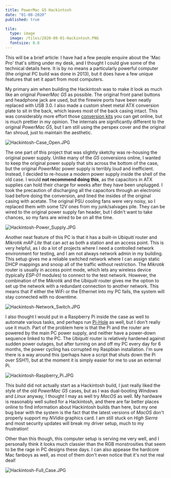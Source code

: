 ```yaml
---
title: PowerMac G5 Hackintosh
date: "01-08-2020"
published: true

tile:
  type: image
  image: /tiles/2020-08-01-Hackintosh.PNG
  fontsize: 0.8
---
```


This will be a brief article: I have had a few people enquire about the 'Mac Pro' that's sitting under my desk, and I thought I could give some of the technical details here. It is by no means a particularly powerful computer (the original PC build was done in 2013), but it does have a few unique features that set it apart from most computers.

My primary aim when building the Hackintosh was to make it look as much like an original *PowerMac G5* as possible. The original front panel buttons and headphone jack are used, but the firewire ports have been neatly replaced with USB 3.0. I also made a custom sheet metal ATX conversion plate to sit in the back, which leaves most of the back casing intact. This was considerably more effort those [conversion kits](https://www.thelaserhive.com/product/g5-atx-kit-psu-holder/) you can get online, but is much prettier in my opinion. The internals are significantly different to the original *PowerMac G5*, but I am still using the perspex cover and the original fan shroud, just to maintain the aesthetic.

![Hackintosh-Case_Open.JPG]({import.meta.env.VITE_IMAGE_BASE}/posts/Hackintosh-Case_Open.JPG)

The one part of this project that was slightly sketchy was re-housing the original power supply. Unlike many of the *G5* conversions online, I wanted to keep the original power supply that sits across the bottom of the case, but the original *PowerMac* power supply is terribly loud and inefficient. Instead, I decided to re-house a modern power supply inside the shell of the old case. I would **not recommend doing this**, as the capacitors in ATX supplies can hold their charge for weeks after they have been unplugged. I took the precaution of discharging all the capacitors through an electronic load before doing the conversion, and lined the insides of the original casing with acetate. The original PSU cooling fans were very noisy, so I replaced them with some 12V ones from my junk/salvages pile. They can be wired to the original power supply fan header, but I didn't want to take chances, so my fans are wired to be on all the time.

![Hackintosh-Power_Supply.JPG]({import.meta.env.VITE_IMAGE_BASE}/posts/Hackintosh-Power_Supply.JPG)

Another neat feature of this PC is that it has a built-in *Ubiquiti* router and *Mikrotik mAP Lite* that can act as both a station and an access point. This is very helpful, as I do a lot of projects where I need a controlled network environment for testing, and I am not always network admin in my building. This setup gives me a reliable switched network where I can assign static DHCP mappings and snoop all of the traffic without restriction. The *Mikrotik* router is usually in access point mode, which lets any wireless device (typically *ESP-01* modules) to connect to the test network. However, the combination of the *Mikrotik* and the *Ubiquiti* router gives me the option to set up the network with a redundant connection to another network. This means that if either the WiFi or the Ethernet into my PC fails, the system will stay connected with no downtime.

![Hackintosh-Network_Switch.JPG]({import.meta.env.VITE_IMAGE_BASE}/posts/Hackintosh-Network_Switch.JPG)

I also thought I would put in a Raspberry Pi inside the case as well to automate various tasks, and perhaps run [Pi-Hole](https://pi-hole.net/) as well, but I don't really use it much. Part of the problem here is that the Pi and the router are powered by the main PC power supply, and neither have a power-down sequence linked to the PC. The *Ubiquiti* router is relatively hardened against sudden power outages, but after turning on and off my PC every day for 6 months, the power cycling has corrupted my Raspbian installation. I'm sure there is a way around this (perhaps have a script that shuts down the Pi over SSH?), but at the moment it is simply easier for me to use an external Pi.

![Hackintosh-Raspberry_Pi.JPG]({import.meta.env.VITE_IMAGE_BASE}/posts/Hackintosh-Raspberry_Pi.JPG)

This build did not actually start as a Hackintosh build, I just really liked the style of the old *PowerMac G5* cases, but as I was dual-booting *Windows* and *Linux* anyway, I thought I may as well try *MacOS* as well. My hardware is reasonably well suited for a Hackintosh, and there are far better places online to find information about Hackintosh builds than here, but my one bug bear with the system is the fact that the latest versions of *MacOS* don't properly support my *NVidia* graphics card. I am still stuck on *High Sierra* and most security updates will break my driver setup, much to my frustration!

Other than this though, this computer setup is serving me very well, and I personally think it looks much classier than the RGB monstrosities that seem to be the rage in PC designs these days. I can also appease the hardcore Mac fanboys as well, as most of them don't even notice that it's not the real deal!

![Hackintosh-Full_Case.JPG]({import.meta.env.VITE_IMAGE_BASE}/posts/Hackintosh-Full_Case.JPG)
